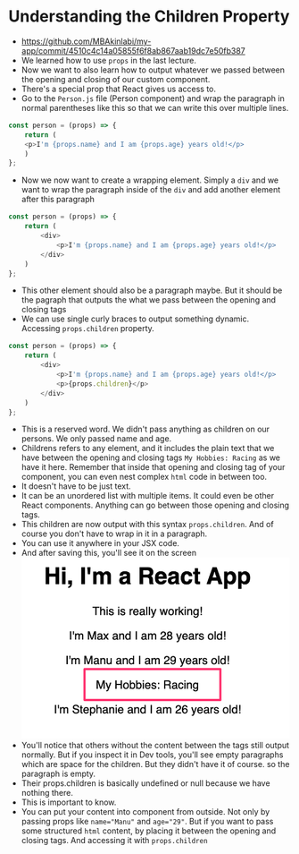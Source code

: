 # Understanding the Children Property
- https://github.com/MBAkinlabi/my-app/commit/4510c4c14a05855f6f8ab867aab19dc7e50fb387
- We learned how to use `props` in the last lecture.
- Now we want to also learn how to output whatever we passed between the opening and closing of our custom component.
- There's a special prop that React gives us access to.
- Go to the `Person.js` file (Person component) and wrap the paragraph in normal parentheses like this so that we can write this over multiple lines.
```js
const person = (props) => {
    return (
    <p>I'm {props.name} and I am {props.age} years old!</p>
    )
};
```
- Now we now want to create a wrapping element. Simply a `div` and we want to wrap the paragraph inside of the `div` and add another element after this paragraph
```js
const person = (props) => {
    return (
        <div>
            <p>I'm {props.name} and I am {props.age} years old!</p>
        </div>
    )
};
```
- This other element should also be a paragraph maybe. But it should be the pagraph that outputs the what we pass between the opening and closing tags
- We can use single curly braces to output something dynamic. Accessing `props.children` property.
```js
const person = (props) => {
    return (
        <div>
            <p>I'm {props.name} and I am {props.age} years old!</p>
            <p>{props.children}</p>
        </div>
    )
};
```
- This is a reserved word. We didn't pass anything as children on our persons. We only passed name and age.
- Childrens refers to any element, and it includes the plain text that we have between the opening and closing tags `My Hobbies: Racing` as we have it here. Remember that inside that opening and closing tag of your component, you can even nest complex `html` code in between too.
- It doesn't have to be just text.
- It can be an unordered list with multiple items. It could even be other React components. Anything can go between those opening and closing tags.
- This children are now output with this syntax `props.children`. And of course you don't have to wrap in it in a paragraph.
- You can use it anywhere in your JSX code.
- And after saving this, you'll see it on the screen
![Outputting what's inside between the opening and closing tags of your component](../assets/output-between-opening-and-closing-tags.png)
- You'll notice that others without the content between the tags still output normally. But if you inspect it in Dev tools, you'll see empty paragraphs which are space for the children. But they didn't have it of course. so the paragraph is empty.
-  Their props.children is basically undefined or null because we have nothing there.
- This is important to know.
- You can put your content into component from outside. Not only by passing props like `name="Manu"` and `age="29"`. But if you want to pass some structured `html` content, by placing it between the opening and closing tags. And accessing it with `props.children`
